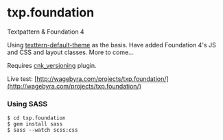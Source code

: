 txp.foundation
==============

Textpattern &amp; Foundation 4

Using [texttern-default-theme](https://github.com/textpattern/textpattern-default-theme) as the basis. Have added Foundation 4's JS and CSS and layout classes. More to come...


Requires [cnk_versioning](https://github.com/whaleen/txp.foundation/blob/master/textpattern/plugins/cnk_versioning.txt) plugin.


Live test: [http://wagebyra.com/projects/txp.foundation/](http://wagebyra.com/projects/txp.foundation/)



### Using SASS

    $ cd txp.foundation 
    $ gem install sass
    $ sass --watch scss:css
